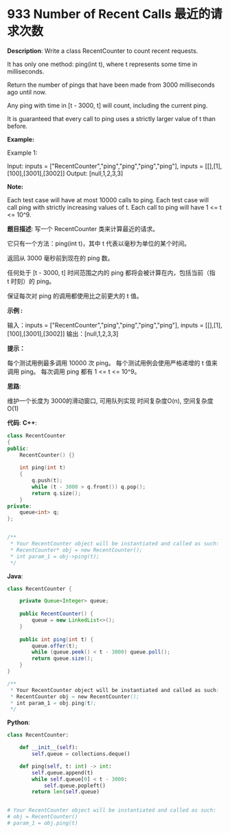 # 933 Number of Recent Calls 最近的请求次数

__Description__:
Write a class RecentCounter to count recent requests.

It has only one method: ping(int t), where t represents some time in milliseconds.

Return the number of pings that have been made from 3000 milliseconds ago until now.

Any ping with time in [t - 3000, t] will count, including the current ping.

It is guaranteed that every call to ping uses a strictly larger value of t than before.

__Example:__

Example 1:

Input: inputs = ["RecentCounter","ping","ping","ping","ping"], inputs = [[],[1],[100],[3001],[3002]]
Output: [null,1,2,3,3]

__Note:__

Each test case will have at most 10000 calls to ping.
Each test case will call ping with strictly increasing values of t.
Each call to ping will have 1 <= t <= 10^9.

__题目描述__:
写一个 RecentCounter 类来计算最近的请求。

它只有一个方法：ping(int t)，其中 t 代表以毫秒为单位的某个时间。

返回从 3000 毫秒前到现在的 ping 数。

任何处于 [t - 3000, t] 时间范围之内的 ping 都将会被计算在内，包括当前（指 t 时刻）的 ping。

保证每次对 ping 的调用都使用比之前更大的 t 值。

__示例 :__

输入：inputs = ["RecentCounter","ping","ping","ping","ping"], inputs = [[],[1],[100],[3001],[3002]]
输出：[null,1,2,3,3]

__提示：__

每个测试用例最多调用 10000 次 ping。
每个测试用例会使用严格递增的 t 值来调用 ping。
每次调用 ping 都有 1 <= t <= 10^9。

__思路__:

维护一个长度为 3000的滑动窗口, 可用队列实现
时间复杂度O(n), 空间复杂度O(1)

__代码__:
__C++__:

```C++
class RecentCounter 
{
public:
    RecentCounter() {}
    
    int ping(int t) 
    {
        q.push(t);
        while (t - 3000 > q.front()) q.pop();
        return q.size();
    }
private:
    queue<int> q;
};


/**
 * Your RecentCounter object will be instantiated and called as such:
 * RecentCounter* obj = new RecentCounter();
 * int param_1 = obj->ping(t);
 */
```

__Java__:

```Java
class RecentCounter {

    private Queue<Integer> queue;
    
    public RecentCounter() {
        queue = new LinkedList<>();
    }
    
    public int ping(int t) {
        queue.offer(t);
        while (queue.peek() < t - 3000) queue.poll();
        return queue.size();
    }
}

/**
 * Your RecentCounter object will be instantiated and called as such:
 * RecentCounter obj = new RecentCounter();
 * int param_1 = obj.ping(t);
 */
```

__Python__:

```Python
class RecentCounter:

    def __init__(self):
        self.queue = collections.deque()

    def ping(self, t: int) -> int:
        self.queue.append(t)
        while self.queue[0] < t - 3000:
            self.queue.popleft()
        return len(self.queue)


# Your RecentCounter object will be instantiated and called as such:
# obj = RecentCounter()
# param_1 = obj.ping(t)
```
